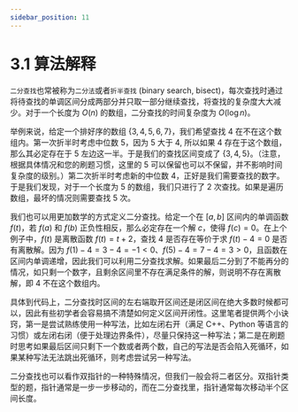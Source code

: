 ```yaml
---
sidebar_position: 11
---
```


# 3.1 算法解释

`二分查找`也常被称为`二分法`或者`折半查找` (binary search, bisect)，每次查找时通过将待查找的单调区间分成两部分并只取一部分继续查找，将查找的复杂度大大减少。对于一个长度为 $O(n)$ 的数组，二分查找的时间复杂度为 $O(\log n)$。

举例来说，给定一个排好序的数组 $\{3,4,5,6,7\}$，我们希望查找 4 在不在这个数组内。第一次折半时考虑中位数 5，因为 5 大于 4, 所以如果 4 存在于这个数组，那么其必定存在于 5 左边这一半。于是我们的查找区间变成了 $\{3,4,5\}$。（注意，根据具体情况和您的刷题习惯，这里的 5 可以保留也可以不保留，并不影响时间复杂度的级别。）第二次折半时考虑新的中位数 4，正好是我们需要查找的数字。于是我们发现，对于一个长度为 5 的数组，我们只进行了 2 次查找。如果是遍历数组，最坏的情况则需要查找 5 次。

我们也可以用更加数学的方式定义二分查找。给定一个在 $[a, b]$ 区间内的单调函数 $f(t)$，若 $f(a)$ 和 $f(b)$ 正负性相反，那么必定存在一个解 $c$，使得 $f(c) = 0$。在上个例子中，$f(t)$ 是离散函数 $f(t) = t + 2$，查找 4 是否存在等价于求 $f(t) - 4 = 0$ 是否有离散解。因为 $f(1) - 4 = 3 - 4 = -1 < 0$、$f(5) - 4 = 7 - 4 = 3 > 0$，且函数在区间内单调递增，因此我们可以利用二分查找求解。如果最后二分到了不能再分的情况，如只剩一个数字，且剩余区间里不存在满足条件的解，则说明不存在离散解，即 4 不在这个数组内。

具体到代码上，二分查找时区间的左右端取开区间还是闭区间在绝大多数时候都可以，因此有些初学者会容易搞不清楚如何定义区间开闭性。这里笔者提供两个小诀窍，第一是尝试熟练使用一种写法，比如左闭右开（满足 C++、Python 等语言的习惯）或左闭右闭（便于处理边界条件），尽量只保持这一种写法；第二是在刷题时思考如果最后区间只剩下一个数或者两个数，自己的写法是否会陷入死循环，如果某种写法无法跳出死循环，则考虑尝试另一种写法。

二分查找也可以看作双指针的一种特殊情况，但我们一般会将二者区分。双指针类型的题，指针通常是一步一步移动的，而在二分查找里，指针通常每次移动半个区间长度。
